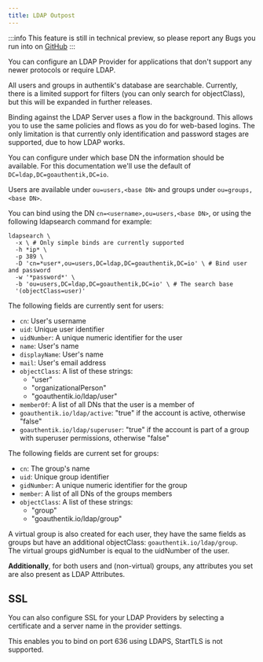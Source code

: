 ```yaml
---
title: LDAP Outpost
---
```


:::info
This feature is still in technical preview, so please report any Bugs you run into on [GitHub](https://github.com/goauthentik/authentik/issues)
:::

You can configure an LDAP Provider for applications that don't support any newer protocols or require LDAP.

All users and groups in authentik's database are searchable. Currently, there is a limited support for filters (you can only search for objectClass), but this will be expanded in further releases.

Binding against the LDAP Server uses a flow in the background. This allows you to use the same policies and flows as you do for web-based logins. The only limitation is that currently only identification and password stages are supported, due to how LDAP works.

You can configure under which base DN the information should be available. For this documentation we'll use the default of `DC=ldap,DC=goauthentik,DC=io`.

Users are available under `ou=users,<base DN>` and groups under `ou=groups,<base DN>`.

You can bind using the DN `cn=<username>,ou=users,<base DN>`, or using the following ldapsearch command for example:

```
ldapsearch \
  -x \ # Only simple binds are currently supported
  -h *ip* \
  -p 389 \
  -D 'cn=*user*,ou=users,DC=ldap,DC=goauthentik,DC=io' \ # Bind user and password
  -w '*password*' \
  -b 'ou=users,DC=ldap,DC=goauthentik,DC=io' \ # The search base
  '(objectClass=user)'
```

The following fields are currently sent for users:

- `cn`: User's username
- `uid`: Unique user identifier
- `uidNumber`: A unique numeric identifier for the user
- `name`: User's name
- `displayName`: User's name
- `mail`: User's email address
- `objectClass`: A list of these strings:
  - "user"
  - "organizationalPerson"
  - "goauthentik.io/ldap/user"
- `memberOf`: A list of all DNs that the user is a member of
- `goauthentik.io/ldap/active`: "true" if the account is active, otherwise "false"
- `goauthentik.io/ldap/superuser`: "true" if the account is part of a group with superuser permissions, otherwise "false"

The following fields are current set for groups:

- `cn`: The group's name
- `uid`: Unique group identifier
- `gidNumber`: A unique numeric identifier for the group
- `member`: A list of all DNs of the groups members
- `objectClass`: A list of these strings:
  - "group"
  - "goauthentik.io/ldap/group"

A virtual group is also created for each user, they have the same fields as groups but have an additional objectClass: `goauthentik.io/ldap/group`.  
The virtual groups gidNumber is equal to the uidNumber of the user.

**Additionally**, for both users and (non-virtual) groups, any attributes you set are also present as LDAP Attributes.

## SSL

You can also configure SSL for your LDAP Providers by selecting a certificate and a server name in the provider settings.

This enables you to bind on port 636 using LDAPS, StartTLS is not supported.
